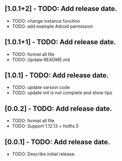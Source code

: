 
## [1.0.1+2] - TODO: Add release date.

* TODO: change instance function
* TODO: add example Adroid permission


## [1.0.1+1] - TODO: Add release date.

* TODO: format all file
* TODO: Update README.md

## [1.0.1] - TODO: Add release date.

* TODO: update varsion code
* TODO: update init is not complete and show tips


## [0.0.2] - TODO: Add release date.

* TODO: format all file
* TODO: Support 1.12.13 + hotfix.5

## [0.0.1] - TODO: Add release date.

* TODO: Describe initial release.